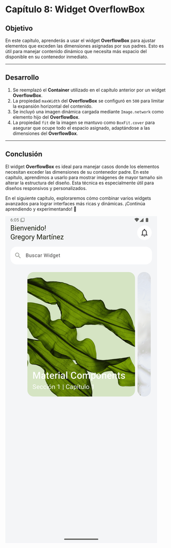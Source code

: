 # Capítulo 8: Widget OverflowBox

## Objetivo

En este capítulo, aprenderás a usar el widget **OverflowBox** para ajustar elementos que exceden las dimensiones asignadas por sus padres. Esto es útil para manejar contenido dinámico que necesita más espacio del disponible en su contenedor inmediato.

---

## Desarrollo

1. Se reemplazó el **Container** utilizado en el capítulo anterior por un widget **OverflowBox**.
2. La propiedad `maxWidth` del **OverflowBox** se configuró en `500` para limitar la expansión horizontal del contenido.
3. Se incluyó una imagen dinámica cargada mediante `Image.network` como elemento hijo del **OverflowBox**.
4. La propiedad `fit` de la imagen se mantuvo como `BoxFit.cover` para asegurar que ocupe todo el espacio asignado, adaptándose a las dimensiones del **OverflowBox**.

---

## Conclusión

El widget **OverflowBox** es ideal para manejar casos donde los elementos necesitan exceder las dimensiones de su contenedor padre. En este capítulo, aprendimos a usarlo para mostrar imágenes de mayor tamaño sin alterar la estructura del diseño. Esta técnica es especialmente útil para diseños responsivos y personalizados.

En el siguiente capítulo, exploraremos cómo combinar varios widgets avanzados para lograr interfaces más ricas y dinámicas. ¡Continúa aprendiendo y experimentando! 🚀


![Cap8](readme_assets/cap8.png)
